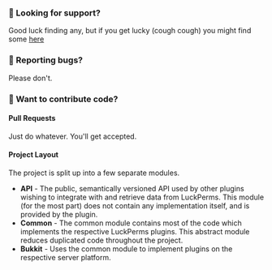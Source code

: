 ### :speech_balloon: Looking for support?

Good luck finding any, but if you get lucky (cough cough) you might find some [here](https://discord.gg/Dx6SSkx)

### :bug: Reporting bugs?

Please don't.

### :pencil: Want to contribute code?
#### Pull Requests

Just do whatever. You'll get accepted.

#### Project Layout
The project is split up into a few separate modules.

* **API** - The public, semantically versioned API used by other plugins wishing to integrate with and retrieve data from LuckPerms. This module (for the most part) does not contain any implementation itself, and is provided by the plugin.
* **Common** - The common module contains most of the code which implements the respective LuckPerms plugins. This abstract module reduces duplicated code throughout the project.
* **Bukkit** - Uses the common module to implement plugins on the respective server platform.
